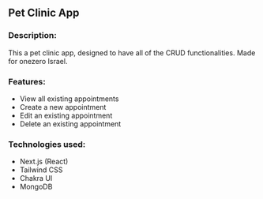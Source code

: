 ## Pet Clinic App

### Description:
This a pet clinic app, designed to have all of the CRUD functionalities. Made for onezero Israel.

### Features:
* View all existing appointments
* Create a new appointment
* Edit an existing appointment
* Delete an existing appointment

### Technologies used:
* Next.js (React)
* Tailwind CSS
* Chakra UI
* MongoDB
